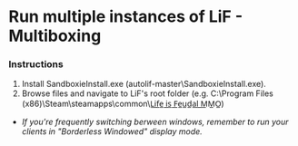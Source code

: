 # Run multiple instances of LiF - Multiboxing
### Instructions
1. Install SandboxieInstall.exe (autolif-master\SandboxieInstall.exe).
2. Browse files and navigate to LiF's root folder (e.g. C:\Program Files (x86)\Steam\steamapps\common\L̲i̲f̲e̲ ̲i̲s̲ ̲F̲e̲u̲d̲a̲l̲ ̲M̲M̲O̲)
*  _If you're frequently switching berween windows, remember to run your clients in "Borderless Windowed" display mode._
